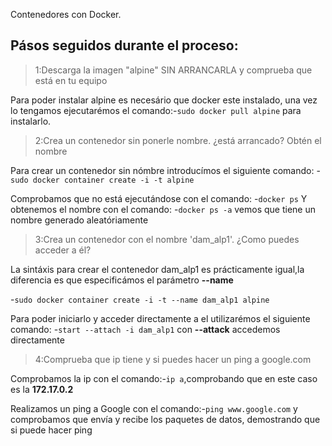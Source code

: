 Contenedores con Docker.

## Pásos seguidos durante el proceso:
>1:Descarga la imagen "alpine" SIN ARRANCARLA y comprueba que está en tu equipo

Para poder instalar alpine es necesário que docker este instalado, una vez lo tengamos ejecutarémos el comando:-`sudo docker pull alpine` para instalarlo.

>2:Crea un contenedor sin ponerle nombre. ¿está arrancado? Obtén el nombre

Para crear un contenedor sin nómbre introducímos el siguiente comando:
-`sudo docker container create -i -t alpine`

Comprobamos que no está ejecutándose con el comando:
-`docker ps`
Y obtenemos el nombre con el comando:
-`docker ps -a`
vemos que tiene un nombre generado aleatóriamente

>3:Crea un contenedor con el nombre 'dam_alp1'. ¿Como puedes acceder a él?

La sintáxis para crear el contenedor dam_alp1 es prácticamente igual,la diferencia es
que especificámos el parámetro **--name**

-`sudo docker container create -i -t --name dam_alp1 alpine`

Para poder iniciarlo y acceder directamente a el utilizarémos el siguiente comando:
-`start --attach -i dam_alp1`
con **--attack** accedemos directamente

>4:Comprueba que ip tiene y si puedes hacer un ping a google.com

Comprobamos la ip con el comando:-`ip a`,comprobando que en este caso es la 
**172.17.0.2** 

Realizamos un ping a Google con el comando:-`ping www.google.com`
y comprobamos que envía y recibe los paquetes de datos, demostrando que 
si puede hacer ping

